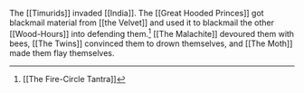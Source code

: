 The [[Timurids]] invaded [[India]]. The [[Great Hooded Princes]] got blackmail material from [[the Velvet]] and used it to blackmail the other [[Wood-Hours]] into defending them.[^1] [[The Malachite]] devoured them with bees, [[The Twins]] convinced them to drown themselves, and [[The Moth]] made them flay themselves.



[^1]: [[The Fire-Circle Tantra]]